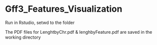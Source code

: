 # Gff3_Features_Visualization

Run in Rstudio, setwd to the folder

The PDF files for LenghtbyChr.pdf & lenghbyFeature.pdf are saved in the working directory
